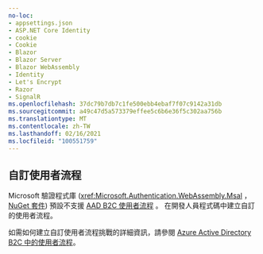 ```yaml
---
no-loc:
- appsettings.json
- ASP.NET Core Identity
- cookie
- Cookie
- Blazor
- Blazor Server
- Blazor WebAssembly
- Identity
- Let's Encrypt
- Razor
- SignalR
ms.openlocfilehash: 37dc79b7db7c1fe500ebb4ebaf7f07c9142a31db
ms.sourcegitcommit: a49c47d5a573379effee5c6b6e36f5c302aa756b
ms.translationtype: MT
ms.contentlocale: zh-TW
ms.lasthandoff: 02/16/2021
ms.locfileid: "100551759"
---
```

## <a name="custom-user-flows"></a>自訂使用者流程

Microsoft 驗證程式庫 (<xref:Microsoft.Authentication.WebAssembly.Msal> ， [NuGet 套件](https://www.nuget.org/packages/Microsoft.Authentication.WebAssembly.Msal/)) 預設不支援 [AAD B2C 使用者流程](/azure/active-directory-b2c/user-flow-overview) 。 在開發人員程式碼中建立自訂的使用者流程。

如需如何建立自訂使用者流程挑戰的詳細資訊，請參閱 [Azure Active Directory B2C 中的使用者流程](/azure/active-directory-b2c/user-flow-overview)。
